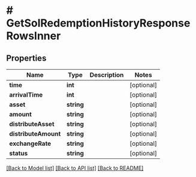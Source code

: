 # # GetSolRedemptionHistoryResponseRowsInner

## Properties

Name | Type | Description | Notes
------------ | ------------- | ------------- | -------------
**time** | **int** |  | [optional]
**arrivalTime** | **int** |  | [optional]
**asset** | **string** |  | [optional]
**amount** | **string** |  | [optional]
**distributeAsset** | **string** |  | [optional]
**distributeAmount** | **string** |  | [optional]
**exchangeRate** | **string** |  | [optional]
**status** | **string** |  | [optional]

[[Back to Model list]](../../README.md#models) [[Back to API list]](../../README.md#endpoints) [[Back to README]](../../README.md)
